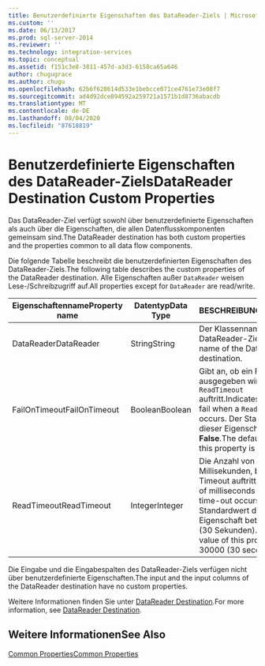 ```yaml
---
title: Benutzerdefinierte Eigenschaften des DataReader-Ziels | Microsoft-Dokumentation
ms.custom: ''
ms.date: 06/13/2017
ms.prod: sql-server-2014
ms.reviewer: ''
ms.technology: integration-services
ms.topic: conceptual
ms.assetid: f151c3e8-3811-457d-a3d3-6158ca65a646
author: chugugrace
ms.author: chugu
ms.openlocfilehash: 62b6f628614d533e1bebcce071ce4761e73e08f7
ms.sourcegitcommit: ad4d92dce894592a259721a1571b1d8736abacdb
ms.translationtype: MT
ms.contentlocale: de-DE
ms.lasthandoff: 08/04/2020
ms.locfileid: "87618819"
---
```

# <a name="datareader-destination-custom-properties"></a><span data-ttu-id="750e6-102">Benutzerdefinierte Eigenschaften des DataReader-Ziels</span><span class="sxs-lookup"><span data-stu-id="750e6-102">DataReader Destination Custom Properties</span></span>
  <span data-ttu-id="750e6-103">Das DataReader-Ziel verfügt sowohl über benutzerdefinierte Eigenschaften als auch über die Eigenschaften, die allen Datenflusskomponenten gemeinsam sind.</span><span class="sxs-lookup"><span data-stu-id="750e6-103">The DataReader destination has both custom properties and the properties common to all data flow components.</span></span>  
  
 <span data-ttu-id="750e6-104">Die folgende Tabelle beschreibt die benutzerdefinierten Eigenschaften des DataReader-Ziels.</span><span class="sxs-lookup"><span data-stu-id="750e6-104">The following table describes the custom properties of the DataReader destination.</span></span> <span data-ttu-id="750e6-105">Alle Eigenschaften außer `DataReader` weisen Lese-/Schreibzugriff auf.</span><span class="sxs-lookup"><span data-stu-id="750e6-105">All properties except for `DataReader` are read/write.</span></span>  
  
|<span data-ttu-id="750e6-106">Eigenschaftenname</span><span class="sxs-lookup"><span data-stu-id="750e6-106">Property name</span></span>|<span data-ttu-id="750e6-107">Datentyp</span><span class="sxs-lookup"><span data-stu-id="750e6-107">Data Type</span></span>|<span data-ttu-id="750e6-108">BESCHREIBUNG</span><span class="sxs-lookup"><span data-stu-id="750e6-108">Description</span></span>|  
|-------------------|---------------|-----------------|  
|<span data-ttu-id="750e6-109">DataReader</span><span class="sxs-lookup"><span data-stu-id="750e6-109">DataReader</span></span>|<span data-ttu-id="750e6-110">String</span><span class="sxs-lookup"><span data-stu-id="750e6-110">String</span></span>|<span data-ttu-id="750e6-111">Der Klassenname des DataReader-Ziels.</span><span class="sxs-lookup"><span data-stu-id="750e6-111">The class name of the DataReader destination.</span></span>|  
|<span data-ttu-id="750e6-112">FailOnTimeout</span><span class="sxs-lookup"><span data-stu-id="750e6-112">FailOnTimeout</span></span>|<span data-ttu-id="750e6-113">Boolean</span><span class="sxs-lookup"><span data-stu-id="750e6-113">Boolean</span></span>|<span data-ttu-id="750e6-114">Gibt an, ob ein Fehler ausgegeben wird, wenn ein `ReadTimeout` auftritt.</span><span class="sxs-lookup"><span data-stu-id="750e6-114">Indicates whether to fail when a `ReadTimeout` occurs.</span></span> <span data-ttu-id="750e6-115">Der Standardwert dieser Eigenschaft ist **False**.</span><span class="sxs-lookup"><span data-stu-id="750e6-115">The default value of this property is **False**.</span></span>|  
|<span data-ttu-id="750e6-116">ReadTimeout</span><span class="sxs-lookup"><span data-stu-id="750e6-116">ReadTimeout</span></span>|<span data-ttu-id="750e6-117">Integer</span><span class="sxs-lookup"><span data-stu-id="750e6-117">Integer</span></span>|<span data-ttu-id="750e6-118">Die Anzahl von Millisekunden, bevor ein Timeout auftritt.</span><span class="sxs-lookup"><span data-stu-id="750e6-118">The number of milliseconds before a time-out occurs.</span></span> <span data-ttu-id="750e6-119">Der Standardwert dieser Eigenschaft beträgt 30000 (30 Sekunden).</span><span class="sxs-lookup"><span data-stu-id="750e6-119">The default value of this property is 30000 (30 seconds).</span></span>|  
  
 <span data-ttu-id="750e6-120">Die Eingabe und die Eingabespalten des DataReader-Ziels verfügen nicht über benutzerdefinierte Eigenschaften.</span><span class="sxs-lookup"><span data-stu-id="750e6-120">The input and the input columns of the DataReader destination have no custom properties.</span></span>  
  
 <span data-ttu-id="750e6-121">Weitere Informationen finden Sie unter [DataReader Destination](datareader-destination.md).</span><span class="sxs-lookup"><span data-stu-id="750e6-121">For more information, see [DataReader Destination](datareader-destination.md).</span></span>  
  
## <a name="see-also"></a><span data-ttu-id="750e6-122">Weitere Informationen</span><span class="sxs-lookup"><span data-stu-id="750e6-122">See Also</span></span>  
 [<span data-ttu-id="750e6-123">Common Properties</span><span class="sxs-lookup"><span data-stu-id="750e6-123">Common Properties</span></span>](../common-properties.md)  
  
  
